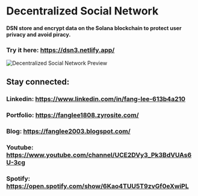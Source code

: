 # Decentralized Social Network

#### DSN store and encrypt data on the Solana blockchain to protect user privacy and avoid piracy.

### Try it here: https://dsn3.netlify.app/

![Decentralized Social Network Preview](https://user-images.githubusercontent.com/75077747/197699506-a9c20223-2547-4975-addc-629b89a10dc5.png)

## Stay connected:

### Linkedin: https://www.linkedin.com/in/fang-lee-613b4a210
### Portfolio: https://fanglee1808.zyrosite.com/
### Blog: https://fanglee2003.blogspot.com/
### Youtube: https://www.youtube.com/channel/UCE2DVy3_Pk3BdVUAs6U-3cg
### Spotify: https://open.spotify.com/show/6Kao4TUU5T9zvGf0eXwiPL
